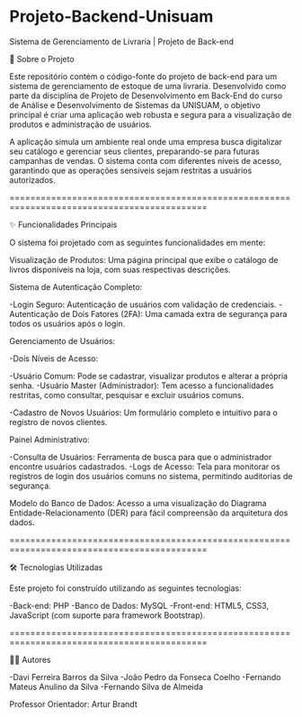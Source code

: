 # Projeto-Backend-Unisuam

Sistema de Gerenciamento de Livraria | Projeto de Back-end

📖 Sobre o Projeto

Este repositório contém o código-fonte do projeto de back-end para um sistema de gerenciamento de estoque de uma livraria. Desenvolvido como parte da disciplina de Projeto de Desenvolvimento em Back-End do curso de Análise e Desenvolvimento de Sistemas da UNISUAM, o objetivo principal é criar uma aplicação web robusta e segura para a visualização de produtos e administração de usuários.

A aplicação simula um ambiente real onde uma empresa busca digitalizar seu catálogo e gerenciar seus clientes, preparando-se para futuras campanhas de vendas. O sistema conta com diferentes níveis de acesso, garantindo que as operações sensíveis sejam restritas a usuários autorizados.

============================================================================================

✨ Funcionalidades Principais

O sistema foi projetado com as seguintes funcionalidades em mente:

Visualização de Produtos: Uma página principal que exibe o catálogo de livros disponíveis na loja, com suas respectivas descrições.

Sistema de Autenticação Completo:

  -Login Seguro: Autenticação de usuários com validação de credenciais.
  -Autenticação de Dois Fatores (2FA): Uma camada extra de segurança para todos os usuários após o login.

Gerenciamento de Usuários:

  -Dois Níveis de Acesso:

   -Usuário Comum: Pode se cadastrar, visualizar produtos e alterar a própria senha.
   -Usuário Master (Administrador): Tem acesso a funcionalidades restritas, como consultar, pesquisar e excluir usuários comuns.

  -Cadastro de Novos Usuários: Um formulário completo e intuitivo para o registro de novos clientes.

Painel Administrativo:

  -Consulta de Usuários: Ferramenta de busca para que o administrador encontre usuários cadastrados.
  -Logs de Acesso: Tela para monitorar os registros de login dos usuários comuns no sistema, permitindo auditorias de segurança.

Modelo do Banco de Dados: Acesso a uma visualização do Diagrama Entidade-Relacionamento (DER) para fácil compreensão da arquitetura dos dados.

============================================================================================

🛠️ Tecnologias Utilizadas

Este projeto foi construído utilizando as seguintes tecnologias:

-Back-end: PHP
-Banco de Dados: MySQL
-Front-end: HTML5, CSS3, JavaScript (com suporte para framework Bootstrap).

============================================================================================

👨‍💻 Autores

-Davi Ferreira Barros da Silva
-João Pedro da Fonseca Coelho
-Fernando Mateus Anulino da Silva
-Fernando Silva de Almeida

Professor Orientador: Artur Brandt

